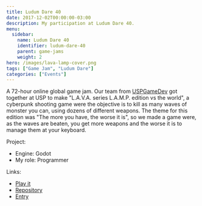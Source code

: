 ```yaml
---
title: Ludum Dare 40
date: 2017-12-02T00:00:00-03:00
description: My participation at Ludum Dare 40.
menu:
  sidebar:
    name: Ludum Dare 40
    identifier: ludum-dare-40
    parent: game-jams
    weight: 2
hero: /images/lava-lamp-cover.png
tags: ["Game Jam", "Ludum Dare"]
categories: ["Events"]
---
```


A 72-hour online global game jam. Our team from [USPGameDev](https://uspgamedev.org/) got together at USP to make "L.A.V.A. series L.A.M.P. edition vs the world", a cyberpunk shooting game were the objective is to kill as many waves of monster you can, using dozens of different weapons. The theme for this edition was "The more you have, the worse it is", so we made a game were, as the waves are beaten, you get more weapons and the worse it is to manage them at your keyboard.

Project:
* Engine: Godot
* My role: Programmer

Links:
* [Play it](https://uspgamedev.itch.io/lava-series-lamp-edition)
* [Repository](https://github.com/uspgamedev/lava-lamp)
* [Entry](https://ldjam.com/events/ludum-dare/40/l-a-v-a-series-l-a-m-p-edition-vs-the-world)